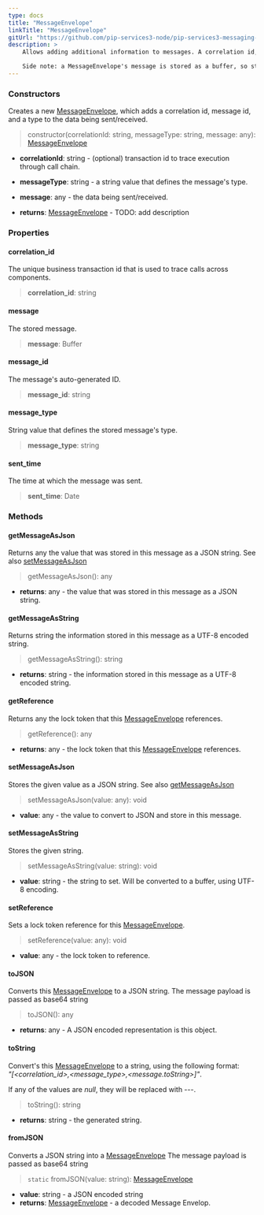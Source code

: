 ```yaml
---
type: docs
title: "MessageEnvelope"
linkTitle: "MessageEnvelope"
gitUrl: "https://github.com/pip-services3-node/pip-services3-messaging-node"
description: >
    Allows adding additional information to messages. A correlation id, message id, and a message type are added to the data being sent/received. Additionally, a MessageEnvelope can reference a lock token.

    Side note: a MessageEnvelope's message is stored as a buffer, so strings are converted using utf8 conversions.
---
```


### Constructors
Creates a new [MessageEnvelope](), which adds a correlation id, message id, and a type to the data being sent/received.

> constructor(correlationId: string, messageType: string, message: any): [MessageEnvelope]()

- **correlationId**: string - (optional) transaction id to trace execution through call chain.
- **messageType**: string - a string value that defines the message's type.
- **message**: any - the data being sent/received.

- **returns**: [MessageEnvelope]() - TODO: add description

### Properties

<span class="hide-title-link">

#### correlation_id
The unique business transaction id that is used to trace calls across components.

> **correlation_id**: string

#### message
The stored message.

> **message**: Buffer

#### message_id
The message's auto-generated ID.

> **message_id**: string

#### message_type
String value that defines the stored message's type.

> **message_type**: string

#### sent_time
The time at which the message was sent.

> **sent_time**: Date

</span>

### Methods

#### getMessageAsJson
Returns any the value that was stored in this message as a JSON string.
See also [setMessageAsJson](#setMessageAsJson)

> getMessageAsJson(): any

- **returns**: any - the value that was stored in this message as a JSON string.

#### getMessageAsString
Returns string the information stored in this message as a UTF-8 encoded string.

> getMessageAsString(): string

- **returns**: string - the information stored in this message as a UTF-8 encoded string.

#### getReference
Returns any the lock token that this [MessageEnvelope]() references.

> getReference(): any

- **returns**: any - the lock token that this [MessageEnvelope]() references.

#### setMessageAsJson
Stores the given value as a JSON string.
See also [getMessageAsJson](#getMessageAsJson)

> setMessageAsJson(value: any): void

- **value**: any -  the value to convert to JSON and store in this message.

#### setMessageAsString
Stores the given string.

> setMessageAsString(value: string): void

- **value**: string - the string to set. Will be converted to a buffer, using UTF-8 encoding.

#### setReference
Sets a lock token reference for this [MessageEnvelope]().

> setReference(value: any): void

- **value**: any - the lock token to reference.

#### toJSON
Converts this [MessageEnvelope]() to a JSON string. The message payload is passed as base64 string

> toJSON(): any

- **returns**: any - A JSON encoded representation is this object.

#### toString
Convert's this [MessageEnvelope]() to a string, using the following format:  
*"[<correlation_id>,<message_type>,<message.toString>]"*.

If any of the values are *null*, they will be replaced with \-\-\-.

> toString(): string

- **returns**: string - the generated string.

#### fromJSON
Converts a JSON string into a [MessageEnvelope]() The message payload is passed as base64 string

> `static` fromJSON(value: string): [MessageEnvelope]()

- **value**: string - a JSON encoded string
- **returns**: [MessageEnvelope]() - a decoded Message Envelop.

